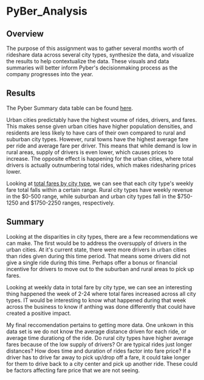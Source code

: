 # PyBer_Analysis

## Overview 
The purpose of this assignment was to gather several months worth of rideshare data across several city types, synthesize the data, and visualize the results to help contextualize the data. These visuals and data summaries will better inform Pyber's decisionmaking process as the company progresses into the year. 

## Results 
The Pyber Summary data table can be found [here](https://github.com/matthewprice-github/PyBer_Analysis/blob/main/analysis/Pyber_fare_summary.png). 

Urban cities predictably have the highest voume of rides, drivers, and fares. This makes sense given urban cities have higher population densities, and residents are less likely to have cars of their own compared to rural and suburban city types. However, rural towns have the highest average fare per ride and average fare per driver. This means that while demand is low in rural areas, supply of drivers is even lower, which causes prices to increase. The opposite effect is happening for the urban cities, where total drivers is actually outnumbering total rides, which makes ridesharing prices lower. 

Looking at [total fares by city type](https://github.com/matthewprice-github/PyBer_Analysis/blob/main/analysis/Pyber_fare_summary.png), we can see that each city type's weekly fare total falls within a certain range. Rural city types have weekly revenue in the $0-500 range, while suburban and urban city types fall in the $750-1250 and $1750-2250 ranges, respectively. 

## Summary 
Looking at the disparities in city types, there are a few recommendations we can make. The first would be to address the oversupply of drivers in the urban cities. At it's current state, there were more drivers in urban cities than rides given during this time period. That means some drivers did not give a single ride during this time. Perhaps offer a bonus or financial incentive for drivers to move out to the suburban and rural areas to pick up fares. 

Looking at weekly data in total fare by city type, we can see an interesting thing happened the week of 2-24 where total fares increased across all city types. IT would be interesting to know what happened during that week across the business to know if anthing was done differently that could have created a positive impact.

My final reccomendation pertains to getting more data. One unkown in this data set is we do not know the average distance driven for each ride, or average time durationg of the ride. Do rural city types have higher average fares because of the low supply of drivers? Or are typical rides just longer distances? How does time and duration of rides factor into fare price? If a driver has to drive far away to pick up/drop off a fare, it could take longer for them to drive back to a city center and pick up another ride. These could be factors affecting fare price that we are not seeing. 
